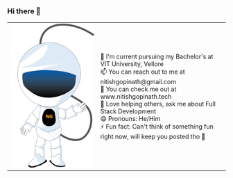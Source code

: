 ### Hi there 👋

<!--
**ngmars/ngmars** is a ✨ _special_ ✨ repository because its `README.md` (this file) appears on your GitHub profile.
-->
<table>
  <tr>
    <td><img src='./astronaut.svg'/></td>
  <td>
  🔭 I'm current pursuing my Bachelor's at VIT University, Vellore <br/>
  📫 You can reach out to me at nitishgopinath@gmail.com <br/>
  👯 You can check me out at www.nitishgopinath.tech<br/>
  💬 Love helping others, ask me about Full Stack Development <br/>
  😄 Pronouns: He/Him<br/>
  ⚡ Fun fact: Can't think of something fun right now, will keep you posted tho 💜 <br/>
</td>
  </tr>
 </table>
